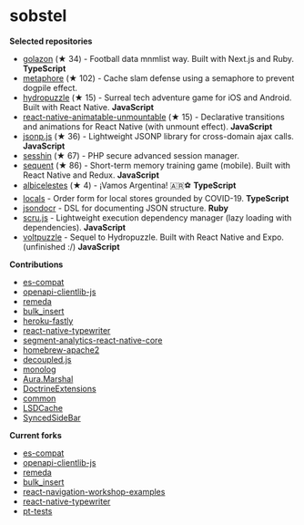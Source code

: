 # sobstel

**Selected repositories**


- [golazon](https://github.com/sobstel/golazon) (★ 34) - Football data mnmlist way. Built with Next.js and Ruby. **TypeScript**
- [metaphore](https://github.com/sobstel/metaphore) (★ 102) - Cache slam defense using a semaphore to prevent dogpile effect.
- [hydropuzzle](https://github.com/sobstel/hydropuzzle) (★ 15) - Surreal tech adventure game for iOS and Android. Built with React Native. **JavaScript**
- [react-native-animatable-unmountable](https://github.com/sobstel/react-native-animatable-unmountable) (★ 15) - Declarative transitions and animations for React Native (with unmount effect). **JavaScript**
- [jsonp.js](https://github.com/sobstel/jsonp.js) (★ 36) - Lightweight JSONP library for cross-domain ajax calls. **JavaScript**
- [sesshin](https://github.com/sobstel/sesshin) (★ 67) - PHP secure advanced session manager.
- [sequent](https://github.com/sobstel/sequent) (★ 86) - Short-term memory training game (mobile). Built with React Native and Redux. **JavaScript**
- [albicelestes](https://github.com/sobstel/albicelestes) (★ 4) - ¡Vamos Argentina! 🇦🇷⚽ **TypeScript**
- [locals](https://github.com/sobstel/locals) - Order form for local stores grounded by COVID-19. **TypeScript**
- [jsondocr](https://github.com/sobstel/jsondocr) - DSL for documenting JSON structure. **Ruby**
- [scru.js](https://github.com/sobstel/scru.js) - Lightweight execution dependency manager (lazy loading with dependencies). **JavaScript**
- [voltpuzzle](https://github.com/sobstel/voltpuzzle) - Sequel to Hydropuzzle. Built with React Native and Expo. (unfinished :/) **JavaScript**

**Contributions**


- [es-compat](https://github.com/robatwilliams/es-compat/commits?author=sobstel)
- [openapi-clientlib-js](https://github.com/SaxoBank/openapi-clientlib-js/commits?author=sobstel)
- [remeda](https://github.com/remeda/remeda/commits?author=sobstel)
- [bulk_insert](https://github.com/jamis/bulk_insert/commits?author=sobstel)
- [heroku-fastly](https://github.com/fastly/heroku-fastly/commits?author=sobstel)
- [react-native-typewriter](https://github.com/TaylorBriggs/react-native-typewriter/commits?author=sobstel)
- [segment-analytics-react-native-core](https://github.com/Nabobil/segment-analytics-react-native-core/commits?author=sobstel)
- [homebrew-apache2](https://github.com/djl/homebrew-apache2/commits?author=sobstel)
- [decoupled.js](https://github.com/maciejsmolinski/decoupled.js/commits?author=sobstel)
- [monolog](https://github.com/Seldaek/monolog/commits?author=sobstel)
- [Aura.Marshal](https://github.com/auraphp/Aura.Marshal/commits?author=sobstel)
- [DoctrineExtensions](https://github.com/beberlei/DoctrineExtensions/commits?author=sobstel)
- [common](https://github.com/doctrine/common/commits?author=sobstel)
- [LSDCache](https://github.com/gsmlabs/LSDCache/commits?author=sobstel)
- [SyncedSideBar](https://github.com/TheSpyder/SyncedSideBar/commits?author=sobstel)

**Current forks**


- [es-compat](https://github.com/sobstel/es-compat)
- [openapi-clientlib-js](https://github.com/sobstel/openapi-clientlib-js)
- [remeda](https://github.com/sobstel/remeda)
- [bulk_insert](https://github.com/sobstel/bulk_insert)
- [react-navigation-workshop-examples](https://github.com/sobstel/react-navigation-workshop-examples)
- [react-native-typewriter](https://github.com/sobstel/react-native-typewriter)
- [pt-tests](https://github.com/sobstel/pt-tests)

